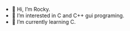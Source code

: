 - 👋 Hi, I’m Rocky.
- 👀 I’m interested in C and C++ gui programing.
- 🌱 I’m currently learning C.

<!---
geon2530/geon2530 is a ✨ special ✨ repository because its `README.md` (this file) appears on your GitHub profile.
You can click the Preview link to take a look at your changes.
--->

